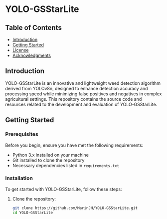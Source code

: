 # YOLO-GSStarLite

## Table of Contents
- [Introduction](#introduction)
- [Getting Started](#getting-started)
- [License](#license)
- [Acknowledgments](#acknowledgments)

## Introduction

YOLO-GSStarLite is an innovative and lightweight weed detection algorithm derived from YOLOv8n, designed to enhance detection accuracy and processing speed while minimizing false positives and negatives in complex agricultural settings. This repository contains the source code and resources related to the development and evaluation of YOLO-GSStarLite.

## Getting Started

### Prerequisites

Before you begin, ensure you have met the following requirements:

- Python 3.x installed on your machine
- Git installed to clone the repository
- Necessary dependencies listed in `requirements.txt`

### Installation

To get started with YOLO-GSStarLite, follow these steps:

1. Clone the repository:
   ```bash
   git clone https://github.com/MarinJH/YOLO-GSStarLite.git
   cd YOLO-GSStarLite
